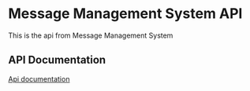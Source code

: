 # Message Management System API
This is the api from Message Management System

## API Documentation
[Api documentation](https://documenter.getpostman.com/view/1954140/SWTK2suW)
